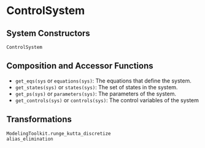 # ControlSystem

## System Constructors

```@docs
ControlSystem
```

## Composition and Accessor Functions

- `get_eqs(sys` or `equations(sys)`: The equations that define the system.
- `get_states(sys)` or `states(sys)`: The set of states in the system.
- `get_ps(sys)` or `parameters(sys)`: The parameters of the system.
- `get_controls(sys)` or `controls(sys)`: The control variables of the system

## Transformations

```@docs
ModelingToolkit.runge_kutta_discretize
alias_elimination
```
